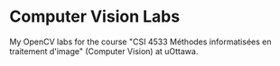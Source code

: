 # Computer Vision Labs
My OpenCV labs for the course "CSI 4533 Méthodes informatisées en traitement d'image" (Computer Vision) at uOttawa.

<!--
## Setup (VSCode)
- Install OpenCV https://opencv.org/releases/
- Install CMake https://cmake.org/download/
    - For Windows, I installed .msi binary distribution
- Install VSCode
    - Install the following extensions
    - CMake (twxs), CMake Tools (Microsoft), C/C++ (Microsoft), C/C++ Compile Run (danielpinto8zz6)
- Configure CMake in VSCode
    - Open command palette with `Ctrl + Shift + P`
    - Type `>CMake: Configure`
-->
